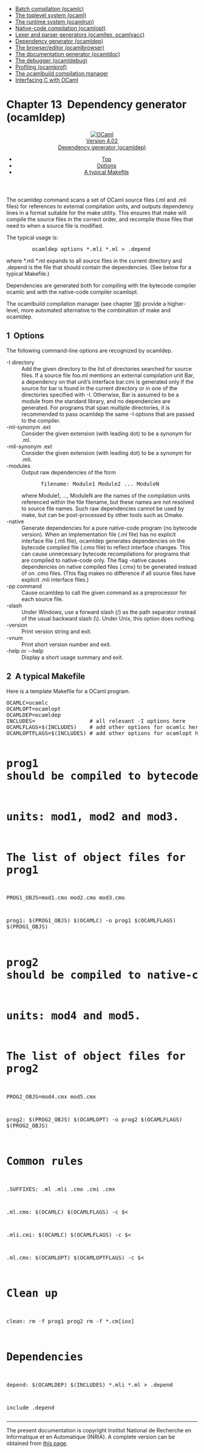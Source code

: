 <!-- ((! set title Manual !)) ((! set documentation !)) ((! set manual !)) ((! set nobreadcrumb !)) -->
<div class="manual content"><ul class="part_menu"><li><a href="comp.html">Batch compilation (ocamlc)</a></li><li><a href="toplevel.html">The toplevel system (ocaml)</a></li><li><a href="runtime.html">The runtime system (ocamlrun)</a></li><li><a href="native.html">Native-code compilation (ocamlopt)</a></li><li><a href="lexyacc.html">Lexer and parser generators (ocamllex, ocamlyacc)</a></li><li class="active"><a href="depend.html">Dependency generator (ocamldep)</a></li><li><a href="browser.html">The browser/editor (ocamlbrowser)</a></li><li><a href="ocamldoc.html">The documentation generator (ocamldoc)</a></li><li><a href="debugger.html">The debugger (ocamldebug)</a></li><li><a href="profil.html">Profiling (ocamlprof)</a></li><li><a href="ocamlbuild.html">The ocamlbuild compilation manager</a></li><li><a href="intfc.html">Interfacing C with OCaml</a></li></ul>




<h1 class="chapter" id="sec296"><span>Chapter 13</span>&nbsp;&nbsp;Dependency generator (ocamldep)</h1>
<header><nav class="toc brand"><a class="brand" href="https://ocaml.org/"><img src="colour-logo-gray.svg" class="svg" alt="OCaml"></a></nav><nav class="toc"><div class="toc_version"><a href="/docs" id="version-select">Version 4.02</a></div><div class="toc_title"><a href="#">Dependency generator (ocamldep)</a></div><ul><li class="top"><a href="#">Top</a></li>
<li><a href="#sec297">Options</a>
</li><li><a href="#sec298">A typical Makefile</a>
</li></ul></nav></header>
<p> <a id="c:camldep"></a>

</p><p>The <span class="c007">ocamldep</span> command scans a set of OCaml source files
(<span class="c007">.ml</span> and <span class="c007">.mli</span> files) for references to external compilation units,
and outputs dependency lines in a format suitable for the <span class="c007">make</span>
utility. This ensures that <span class="c007">make</span> will compile the source files in the
correct order, and recompile those files that need to when a source
file is modified.</p><p>The typical usage is:
</p><pre>        ocamldep <span class="c013">options</span> *.mli *.ml &gt; .depend
</pre><p>
where <span class="c007">*.mli *.ml</span> expands to all source files in the current
directory and <span class="c007">.depend</span> is the file that should contain the
dependencies. (See below for a typical <span class="c007">Makefile</span>.)</p><p>Dependencies are generated both for compiling with the bytecode
compiler <span class="c007">ocamlc</span> and with the native-code compiler <span class="c007">ocamlopt</span>.</p><p>The <span class="c007">ocamlbuild</span> compilation manager (see chapter&nbsp;<a href="ocamlbuild.html#c%3Aocamlbuild">18</a>)
provide a higher-level, more automated alternative to the combination
of <span class="c007">make</span> and <span class="c007">ocamldep</span>. </p>
<h2 class="section" id="sec297">1&nbsp;&nbsp;Options</h2>
<p>The following command-line options are recognized by <span class="c007">ocamldep</span>.</p><dl class="description"><dt class="dt-description"><span class="c019"><span class="c007">-I</span> <span class="c013">directory</span></span></dt><dd class="dd-description">
Add the given directory to the list of directories searched for
source files. If a source file <span class="c007">foo.ml</span> mentions an external
compilation unit <span class="c007">Bar</span>, a dependency on that unit’s interface
<span class="c007">bar.cmi</span> is generated only if the source for <span class="c007">bar</span> is found in the
current directory or in one of the directories specified with <span class="c007">-I</span>.
Otherwise, <span class="c007">Bar</span> is assumed to be a module from the standard library,
and no dependencies are generated. For programs that span multiple
directories, it is recommended to pass <span class="c007">ocamldep</span> the same <span class="c007">-I</span> options
that are passed to the compiler.</dd><dt class="dt-description"><span class="c019"><span class="c007">-ml-synonym</span> <span class="c013">.ext</span></span></dt><dd class="dd-description">
Consider the given extension (with leading dot) to be a synonym for .ml.</dd><dt class="dt-description"><span class="c019"><span class="c007">-mli-synonym</span> <span class="c013">.ext</span></span></dt><dd class="dd-description">
Consider the given extension (with leading dot) to be a synonym for .mli.</dd><dt class="dt-description"><span class="c010">-modules</span></dt><dd class="dd-description">
Output raw dependencies of the form
<pre>      filename: Module1 Module2 ... ModuleN
</pre>where <span class="c007">Module1</span>, …, <span class="c007">ModuleN</span> are the names of the compilation
units referenced within the file <span class="c007">filename</span>, but these names are not
resolved to source file names. Such raw dependencies cannot be used
by <span class="c007">make</span>, but can be post-processed by other tools such as <span class="c007">Omake</span>.</dd><dt class="dt-description"><span class="c010">-native</span></dt><dd class="dd-description">
Generate dependencies for a pure native-code program (no bytecode
version). When an implementation file (<span class="c007">.ml</span> file) has no explicit
interface file (<span class="c007">.mli</span> file), <span class="c007">ocamldep</span> generates dependencies on the
bytecode compiled file (<span class="c007">.cmo</span> file) to reflect interface changes.
This can cause unnecessary bytecode recompilations for programs that
are compiled to native-code only. The flag <span class="c007">-native</span> causes
dependencies on native compiled files (<span class="c007">.cmx</span>) to be generated instead
of on <span class="c007">.cmo</span> files. (This flag makes no difference if all source files
have explicit <span class="c007">.mli</span> interface files.)</dd><dt class="dt-description"><span class="c019"><span class="c007">-pp</span> <span class="c013">command</span></span></dt><dd class="dd-description">
Cause <span class="c007">ocamldep</span> to call the given <span class="c013">command</span> as a preprocessor
for each source file.</dd><dt class="dt-description"><span class="c010">-slash</span></dt><dd class="dd-description">
Under Windows, use a forward slash (/) as the path separator instead
of the usual backward slash (\). Under Unix, this option does
nothing.</dd><dt class="dt-description"><span class="c010">-version</span></dt><dd class="dd-description">
Print version string and exit.</dd><dt class="dt-description"><span class="c010">-vnum</span></dt><dd class="dd-description">
Print short version number and exit.</dd><dt class="dt-description"><span class="c019"><span class="c007">-help</span> or <span class="c007">--help</span></span></dt><dd class="dd-description">
Display a short usage summary and exit.
</dd></dl>
<h2 class="section" id="sec298">2&nbsp;&nbsp;A typical Makefile</h2>
<p>Here is a template <span class="c007">Makefile</span> for a OCaml program.</p><pre>OCAMLC=ocamlc
OCAMLOPT=ocamlopt
OCAMLDEP=ocamldep
INCLUDES=                 # all relevant -I options here
OCAMLFLAGS=$(INCLUDES)    # add other options for ocamlc here
OCAMLOPTFLAGS=$(INCLUDES) # add other options for ocamlopt here

# prog1 should be compiled to bytecode, and is composed of three
# units: mod1, mod2 and mod3.

# The list of object files for prog1
PROG1_OBJS=mod1.cmo mod2.cmo mod3.cmo

prog1: $(PROG1_OBJS)
        $(OCAMLC) -o prog1 $(OCAMLFLAGS) $(PROG1_OBJS)

# prog2 should be compiled to native-code, and is composed of two
# units: mod4 and mod5.

# The list of object files for prog2
PROG2_OBJS=mod4.cmx mod5.cmx

prog2: $(PROG2_OBJS)
        $(OCAMLOPT) -o prog2 $(OCAMLFLAGS) $(PROG2_OBJS)

# Common rules
.SUFFIXES: .ml .mli .cmo .cmi .cmx

.ml.cmo:
        $(OCAMLC) $(OCAMLFLAGS) -c $&lt;

.mli.cmi:
        $(OCAMLC) $(OCAMLFLAGS) -c $&lt;

.ml.cmx:
        $(OCAMLOPT) $(OCAMLOPTFLAGS) -c $&lt;

# Clean up
clean:
        rm -f prog1 prog2
        rm -f *.cm[iox]

# Dependencies
depend:
        $(OCAMLDEP) $(INCLUDES) *.mli *.ml &gt; .depend

include .depend
</pre>
<hr>





<div class="copyright">The present documentation is copyright Institut National de Recherche en Informatique et en Automatique (INRIA). A complete version can be obtained from <a href="http://caml.inria.fr/pub/docs/manual-ocaml/">this page</a>.</div></div>